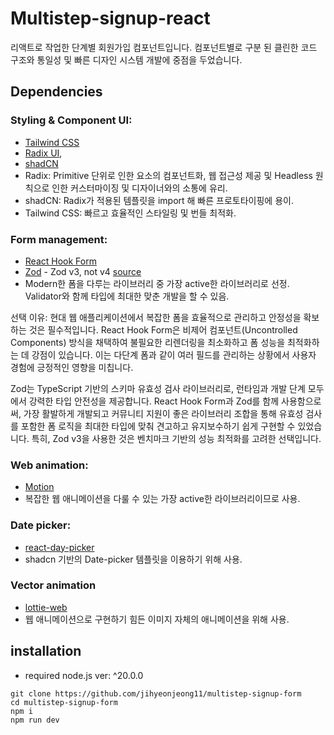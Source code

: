 # Multistep-signup-react

리액트로 작업한 단계별 회원가입 컴포넌트입니다. 컴포넌트별로 구분 된 클린한 코드 구조와 통일성 및 빠른 디자인 시스템 개발에 중점을 두었습니다.

## Dependencies

### Styling & Component UI:

- [Tailwind CSS](https://tailwindcss.com/)
- [Radix UI](https://www.radix-ui.com/),
- [shadCN](https://ui.shadcn.com/)
- Radix: Primitive 단위로 인한 요소의 컴포넌트화, 웹 접근성 제공 및 Headless 원칙으로 인한 커스터마이징 및 디자이너와의 소통에 유리.
- shadCN: Radix가 적용된 템플릿을 import 해 빠른 프로토타이핑에 용이.
- Tailwind CSS: 빠르고 효율적인 스타일링 및 번들 최적화.

### Form management:

- [React Hook Form](https://react-hook-form.com/)
- [Zod](https://zod.dev/) - Zod v3, not v4 [source](https://dev.to/dzakh/zod-v4-17x-slower-and-why-you-should-care-1m1)
- Modern한 폼을 다루는 라이브러리 중 가장 active한 라이브러리로 선정. Validator와 함께 타입에 최대한 맞춘 개발을 할 수 있음.

선택 이유: 현대 웹 애플리케이션에서 복잡한 폼을 효율적으로 관리하고 안정성을 확보하는 것은 필수적입니다. React Hook Form은 비제어 컴포넌트(Uncontrolled Components) 방식을 채택하여 불필요한 리렌더링을 최소화하고 폼 성능을 최적화하는 데 강점이 있습니다. 이는 다단계 폼과 같이 여러 필드를 관리하는 상황에서 사용자 경험에 긍정적인 영향을 미칩니다.

Zod는 TypeScript 기반의 스키마 유효성 검사 라이브러리로, 런타임과 개발 단계 모두에서 강력한 타입 안전성을 제공합니다. React Hook Form과 Zod를 함께 사용함으로써, 가장 활발하게 개발되고 커뮤니티 지원이 좋은 라이브러리 조합을 통해 유효성 검사를 포함한 폼 로직을 최대한 타입에 맞춰 견고하고 유지보수하기 쉽게 구현할 수 있었습니다. 특히, Zod v3을 사용한 것은 벤치마크 기반의 성능 최적화를 고려한 선택입니다.

### Web animation:

- [Motion](https://www.framer.com/motion/)
- 복잡한 웹 애니메이션을 다룰 수 있는 가장 active한 라이브러리이므로 사용.

### Date picker:

- [react-day-picker](https://daypicker.dev/)
- shadcn 기반의 Date-picker 템플릿을 이용하기 위해 사용.

### Vector animation

- [lottie-web](https://www.npmjs.com/package/lottie-web)
- 웹 애니메이션으로 구현하기 힘든 이미지 자체의 애니메이션을 위해 사용.

## installation

- required node.js ver: ^20.0.0

```
git clone https://github.com/jihyeonjeong11/multistep-signup-form
cd multistep-signup-form
npm i
npm run dev
```
